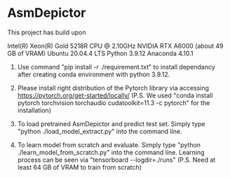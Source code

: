 # AsmDepictor

This project has build upon 

Intel(R) Xeon(R) Gold 5218R CPU @ 2.10GHz
NVIDIA RTX A6000 (about 49 GB of VRAM)
Ubuntu 20.04.4 LTS
Python 3.9.12
Anaconda 4.10.1

1. Use command "pip install -r ./requirement.txt" to install dependancy after
creating conda environment with python 3.9.12.

2. Please install right distribution of the Pytorch library via accessing 
https://pytorch.org/get-started/locally/
(P.S. We used "conda install pytorch torchvision torchaudio cudatoolkit=11.3 -c pytorch" for the installation)

3. To load pretrained AsmDepictor and predict test set.
Simply type "python ./load_model_extract.py" into the command line.

4. To learn model from scratch and evaluate.
Simply type "python ./learn_model_from_scratch.py" into the command line.
Learning process can be seen via "tensorboard --logdir=./runs"
(P.S. Need at least 64 GB of VRAM to train from scratch)